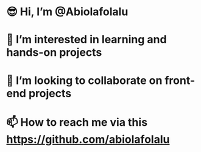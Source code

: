 # 😎 Hi, I’m @Abiolafolalu
# 👀 I’m interested in learning and hands-on projects
# 💞️ I’m looking to collaborate on front-end projects
# 📫 How to reach me via this https://github.com/abiolafolalu
